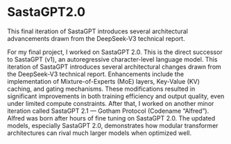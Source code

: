# SastaGPT2.0
This final iteration of SastaGPT introduces several architectural advancements drawn from the DeepSeek-V3 technical report.

For my final project, I worked on SastaGPT 2.0. This is the direct successor to SastaGPT (v1), an autoregressive character-level language model. This iteration of SastaGPT introduces several architectural changes drawn from the DeepSeek-V3 technical report. Enhancements include the implementation of Mixture-of-Experts (MoE) layers, Key-Value (KV) caching, and gating mechanisms. These modifications resulted in significant improvements in both training efficiency and output quality, even under limited compute constraints. After that, I worked on another minor iteration called SastaGPT 2.1 — Gotham Protocol (Codename “Alfred”). Alfred was born after hours of fine tuning on SastaGPT 2.0. The updated models, especially SastaGPT 2.0, demonstrates how modular transformer architectures can rival much larger models when optimized well.
